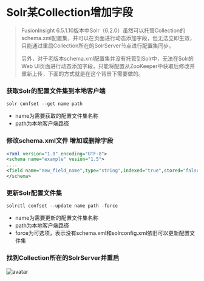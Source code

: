 # Solr某Collection增加字段

> FusionInsight 6.5.1.10版本中Solr（6.2.0）虽然可以托管Collection的schema.xml配置集，并可以在页面进行动态添加字段，但无法立即生效，只能通过重启Collection所在的SolrServer节点进行配置集同步。
>
> 另外，对于老版本schema.xml配置集并没有托管到Solr中，无法在Solr的Web UI页面进行动态添加字段，只能将配置从ZooKeeper中获取后修改并重新上传，下面的方式就是在这个背景下需要做的。

### 获取Solr的配置文件集到本地客户端

```shell
solr confset --get name path
```

- name为需要获取的配置文件集名称
- path为本地客户端路径

### 修改schema.xml文件 增加或删除字段

```xml
<?xml version="1.0" encoding="UTF-8">
<schema name="example" vesion="1.5">
....
<field name="new_field_name",type="string",indexed="true",stored="false">
</schema>
```

### 更新Solr配置文件集

```shell
solrctl confset --update name path -force
```

- name为需要更新的配置文件集名称
- path为本地客户端路径
- force为可选项，表示没有schema.xml和solrconfig.xml依旧可以更新配置文件集

### 找到Collection所在的SolrServer并重启

![avatar](E:\work\Typora-Image\Solr.jpg)

